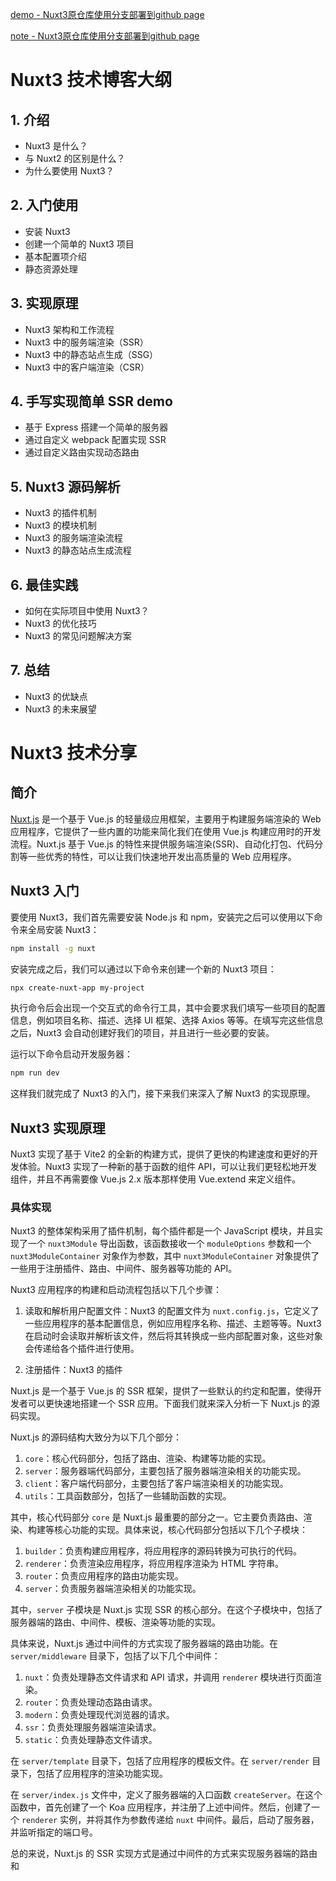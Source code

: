 [demo - Nuxt3原仓库使用分支部署到github page](https://github.com/clairechang0609/nuxt3-generate/tree/main)

[note - Nuxt3原仓库使用分支部署到github page](https://github.com/lucpotage/nuxt-github-pages)

# Nuxt3 技术博客大纲

## 1. 介绍

- Nuxt3 是什么？
- 与 Nuxt2 的区别是什么？
- 为什么要使用 Nuxt3？

## 2. 入门使用

- 安装 Nuxt3
- 创建一个简单的 Nuxt3 项目
- 基本配置项介绍
- 静态资源处理

## 3. 实现原理

- Nuxt3 架构和工作流程
- Nuxt3 中的服务端渲染（SSR）
- Nuxt3 中的静态站点生成（SSG）
- Nuxt3 中的客户端渲染（CSR）

## 4. 手写实现简单 SSR demo

- 基于 Express 搭建一个简单的服务器
- 通过自定义 webpack 配置实现 SSR
- 通过自定义路由实现动态路由

## 5. Nuxt3 源码解析

- Nuxt3 的插件机制
- Nuxt3 的模块机制
- Nuxt3 的服务端渲染流程
- Nuxt3 的静态站点生成流程

## 6. 最佳实践

- 如何在实际项目中使用 Nuxt3？
- Nuxt3 的优化技巧
- Nuxt3 的常见问题解决方案

## 7. 总结

- Nuxt3 的优缺点
- Nuxt3 的未来展望

# Nuxt3 技术分享

## 简介

[Nuxt.js](https://nuxtjs.org/) 是一个基于 Vue.js 的轻量级应用框架，主要用于构建服务端渲染的 Web 应用程序，它提供了一些内置的功能来简化我们在使用 Vue.js 构建应用时的开发流程。Nuxt.js 基于 Vue.js 的特性来提供服务端渲染(SSR)、自动化打包、代码分割等一些优秀的特性，可以让我们快速地开发出高质量的 Web 应用程序。

## Nuxt3 入门

要使用 Nuxt3，我们首先需要安装 Node.js 和 npm，安装完之后可以使用以下命令来全局安装 Nuxt3：

```bash
npm install -g nuxt
```

安装完成之后，我们可以通过以下命令来创建一个新的 Nuxt3 项目：

```bash
npx create-nuxt-app my-project
```

执行命令后会出现一个交互式的命令行工具，其中会要求我们填写一些项目的配置信息，例如项目名称、描述、选择 UI 框架、选择 Axios 等等。在填写完这些信息之后，Nuxt3 会自动创建好我们的项目，并且进行一些必要的安装。

运行以下命令启动开发服务器：

```bash
npm run dev
```

这样我们就完成了 Nuxt3 的入门，接下来我们来深入了解 Nuxt3 的实现原理。

## Nuxt3 实现原理

Nuxt3 实现了基于 Vite2 的全新的构建方式，提供了更快的构建速度和更好的开发体验。Nuxt3 实现了一种新的基于函数的组件 API，可以让我们更轻松地开发组件，并且不再需要像 Vue.js 2.x 版本那样使用 Vue.extend 来定义组件。

### 具体实现

Nuxt3 的整体架构采用了插件机制，每个插件都是一个 JavaScript 模块，并且实现了一个 `nuxt3Module` 导出函数，该函数接收一个 `moduleOptions` 参数和一个 `nuxt3ModuleContainer` 对象作为参数，其中 `nuxt3ModuleContainer` 对象提供了一些用于注册插件、路由、中间件、服务器等功能的 API。

Nuxt3 应用程序的构建和启动流程包括以下几个步骤：

1. 读取和解析用户配置文件：Nuxt3 的配置文件为 `nuxt.config.js`，它定义了一些应用程序的基本配置信息，例如应用程序名称、描述、主题等等。Nuxt3 在启动时会读取并解析该文件，然后将其转换成一些内部配置对象，这些对象会传递给各个插件进行使用。

2. 注册插件：Nuxt3 的插件



Nuxt.js 是一个基于 Vue.js 的 SSR 框架，提供了一些默认的约定和配置，使得开发者可以更快速地搭建一个 SSR 应用。下面我们就来深入分析一下 Nuxt.js 的源码实现。

Nuxt.js 的源码结构大致分为以下几个部分：

1. `core`：核心代码部分，包括了路由、渲染、构建等功能的实现。
2. `server`：服务器端代码部分，主要包括了服务器端渲染相关的功能实现。
3. `client`：客户端代码部分，主要包括了客户端渲染相关的功能实现。
4. `utils`：工具函数部分，包括了一些辅助函数的实现。

其中，核心代码部分 `core` 是 Nuxt.js 最重要的部分之一。它主要负责路由、渲染、构建等核心功能的实现。具体来说，核心代码部分包括以下几个子模块：

1. `builder`：负责构建应用程序，将应用程序的源码转换为可执行的代码。
2. `renderer`：负责渲染应用程序，将应用程序渲染为 HTML 字符串。
3. `router`：负责应用程序的路由功能实现。
4. `server`：负责服务器端渲染相关的功能实现。

其中，`server` 子模块是 Nuxt.js 实现 SSR 的核心部分。在这个子模块中，包括了服务器端的路由、中间件、模板、渲染等功能的实现。

具体来说，Nuxt.js 通过中间件的方式实现了服务器端的路由功能。在 `server/middleware` 目录下，包括了以下几个中间件：

1. `nuxt`：负责处理静态文件请求和 API 请求，并调用 `renderer` 模块进行页面渲染。
2. `router`：负责处理动态路由请求。
3. `modern`：负责处理现代浏览器的请求。
4. `ssr`：负责处理服务器端渲染请求。
5. `static`：负责处理静态文件请求。

在 `server/template` 目录下，包括了应用程序的模板文件。在 `server/render` 目录下，包括了应用程序的渲染功能实现。

在 `server/index.js` 文件中，定义了服务器端的入口函数 `createServer`。在这个函数中，首先创建了一个 Koa 应用程序，并注册了上述中间件。然后，创建了一个 `renderer` 实例，并将其作为参数传递给 `nuxt` 中间件。最后，启动了服务器，并监听指定的端口号。

总的来说，Nuxt.js 的 SSR 实现方式是通过中间件的方式来实现服务器端的路由和